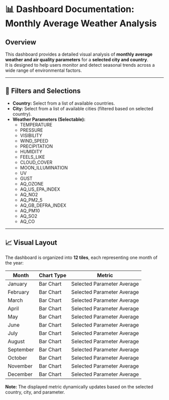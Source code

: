 

# 📊 Dashboard Documentation: **Monthly Average Weather Analysis**

## Overview
This dashboard provides a detailed visual analysis of **monthly average weather and air quality parameters** for a **selected city and country**.  
It is designed to help users monitor and detect seasonal trends across a wide range of environmental factors.

---

## 📍 Filters and Selections
- **Country:** Select from a list of available countries.
- **City:** Select from a list of available cities (filtered based on selected country).
- **Weather Parameters (Selectable):**
  - TEMPERATURE
  - PRESSURE
  - VISIBILITY
  - WIND_SPEED
  - PRECIPITATION
  - HUMIDITY
  - FEELS_LIKE
  - CLOUD_COVER
  - MOON_ILLUMINATION
  - UV
  - GUST
  - AQ_OZONE
  - AQ_US_EPA_INDEX
  - AQ_NO2
  - AQ_PM2_5
  - AQ_GB_DEFRA_INDEX
  - AQ_PM10
  - AQ_SO2
  - AQ_CO

---

## 📈 Visual Layout
The dashboard is organized into **12 tiles**, each representing one month of the year:

| Month       | Chart Type    | Metric                 |
|-------------|----------------|------------------------|
| January     | Bar Chart      | Selected Parameter Average |
| February    | Bar Chart      | Selected Parameter Average |
| March       | Bar Chart      | Selected Parameter Average |
| April       | Bar Chart      | Selected Parameter Average |
| May         | Bar Chart      | Selected Parameter Average |
| June        | Bar Chart      | Selected Parameter Average |
| July        | Bar Chart      | Selected Parameter Average |
| August      | Bar Chart      | Selected Parameter Average |
| September   | Bar Chart      | Selected Parameter Average |
| October     | Bar Chart      | Selected Parameter Average |
| November    | Bar Chart      | Selected Parameter Average |
| December    | Bar Chart      | Selected Parameter Average |

**Note:** The displayed metric dynamically updates based on the selected country, city, and parameter.

